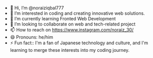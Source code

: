- 👋 Hi, I’m @noraiziqbal777
- 👀 I’m interested in coding and creating innovative web solutions.
- 🌱 I’m currently learning Fronted Web Development
- 💞️ I’m looking to collaborate on web and tech-related project 
- 📫 How to reach on https://www.instagram.com/noraiz_30/
- 😄 Pronouns: he/him
- ⚡ Fun fact:: I'm a fan of Japanese technology and culture, and I'm learning to merge these interests into my coding journey.

<!---
noraiziqbal777/noraiziqbal777 is a ✨ special ✨ repository because its `README.md` (this file) appears on your GitHub profile.
You can click the Preview link to take a look at your changes.
--->
